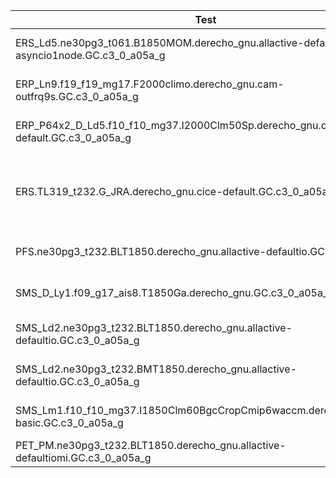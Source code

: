 |                        Test                   | Funct | base  | Memlk | Memcm | Thrp | Namelst| Comment                       |      Note             |
|-----------------------------------------------|-------|-------|-------|-------|------|--------|-------------------------------|-----------------------|
|ERS_Ld5.ne30pg3_t061.B1850MOM.derecho_gnu.allactive-defaultio--drv-asyncio1node.GC.c3_0_a05a_g |__SFAIL__|	---- |---- |---- |----|	---- |	CREATE_NEWCASE fail! |Double-click to edit.|
|ERP_Ln9.f19_f19_mg17.F2000climo.derecho_gnu.cam-outfrq9s.GC.c3_0_a05a_g |	PASS| 	PASS |	PASS |	__FAIL__ |	PASS |	__FAIL__ |		Could not interpret CPRNC output [Errno 2] No such file or directory: '/glade/campaign/cesm/cesmdata/cesm_baselines/cesm3_0_alpha04b/ERP_Ln9.f19_f19_mg17.F2000climo.derecho_gnu.cam-outfrq9s/cpl-mem.log' insufficient data for memleak test |	Double-click to edit|
|ERP_P64x2_D_Ld5.f10_f10_mg37.I2000Clm50Sp.derecho_gnu.clm-default.GC.c3_0_a05a_g 	|PASS |	PASS |	PASS 	|PASS |	PASS 	|PASS 	|	Could not interpret CPRNC output |	Double-click to edit|
|ERS.TL319_t232.G_JRA.derecho_gnu.cice-default.GC.c3_0_a05a_g 	|PASS 	|PASS 	|PASS 	|PASS |	PASS 	|__FAIL__ 		Could not interpret CPRNC output |	Double-click to edit|
|PFS.ne30pg3_t232.BLT1850.derecho_gnu.allactive-defaultio.GC.c3_0_a05a_g |	PASS |	__FAIL__ 	|PASS 	|PASS |	PASS 	|__FAIL__ 		|DIFF |	Double-click to edit|
|SMS_D_Ly1.f09_g17_ais8.T1850Ga.derecho_gnu.GC.c3_0_a05a_g 	|PASS |	PASS 	|PASS 	|__FAIL__ 	|PASS |	PASS 		|Could not interpret CPRNC output [Errno 2] No such file or directory: '/glade/campaign/cesm/cesmdata/cesm_baselines/cesm3_0_alpha04b/SMS_D_Ly1.f09_g17_ais8.T1850Ga.derecho_gnu/cpl-mem.log' insufficient data for memleak test |	Double-click to edit|
|SMS_Ld2.ne30pg3_t232.BLT1850.derecho_gnu.allactive-defaultio.GC.c3_0_a05a_g 	|PASS 	|__FAIL__ 	|PASS 	|__FAIL__ |	PASS |	__FAIL__| 		DIFF [Errno 2] No such file or directory: '/glade/campaign/cesm/cesmdata/cesm_baselines/cesm3_0_alpha04b/SMS_Ld2.ne30pg3_t232.BLT1850.derecho_gnu.allactive-defaultio/cpl-mem.log' insufficient data for memleak test 	|Double-click to edit|
|SMS_Ld2.ne30pg3_t232.BMT1850.derecho_gnu.allactive-defaultio.GC.c3_0_a05a_g |	PASS |	__FAIL__ 	|PASS |	__FAIL__ |	PASS |	__FAIL__ |		DIFF [Errno 2] No such file or directory: '/glade/campaign/cesm/cesmdata/cesm_baselines/cesm3_0_alpha04b/SMS_Ld2.ne30pg3_t232.BMT1850.derecho_gnu.allactive-defaultio/cpl-mem.log' insufficient data for memleak test |	Double-click to edit|
|SMS_Lm1.f10_f10_mg37.I1850Clm60BgcCropCmip6waccm.derecho_gnu.clm-basic.GC.c3_0_a05a_g 	|PASS 	|PASS 	|PASS 	|PASS 	|PASS |	PASS 	|	Could not interpret CPRNC output 	|Double-click to edit|
|PET_PM.ne30pg3_t232.BLT1850.derecho_gnu.allactive-defaultiomi.GC.c3_0_a05a_g |	__FAIL__ |	---- |	---- |	---- |	---- |	__FAIL__ |		RUN fail! ||
